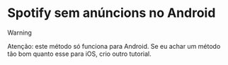 # Spotify sem anúncions no Android

> [!WARNING]  
> Atenção: este método só funciona para Android. Se eu achar um método tão bom quanto esse para iOS, crio outro tutorial.

